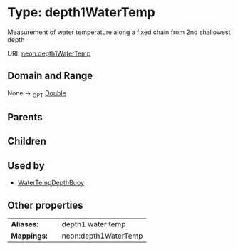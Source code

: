 
# Type: depth1WaterTemp


Measurement of water temperature along a fixed chain from 2nd shallowest depth

URI: [neon:depth1WaterTemp](https://data.neonscience.org/depth1WaterTemp)


## Domain and Range

None ->  <sub>OPT</sub> [Double](types/Double.md)

## Parents


## Children


## Used by

 * [WaterTempDepthBuoy](WaterTempDepthBuoy.md)

## Other properties

|  |  |  |
| --- | --- | --- |
| **Aliases:** | | depth1 water temp |
| **Mappings:** | | neon:depth1WaterTemp |

